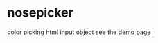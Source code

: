 # nosepicker
color picking html input object
see the [demo page](https://queviva.github.io/nosepicker/)
